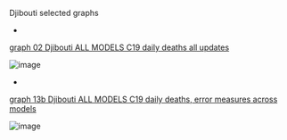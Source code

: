 Djibouti selected graphs

*

[graph 02 Djibouti ALL MODELS C19 daily deaths all updates](https://github.com/pourmalek/CovidLongitudinal/blob/main/output/countries/Djibouti/graph%2002%20Djibouti%20ALL%20MODELS%20C19%20daily%20deaths%20all%20updates.pdf)

![image](https://github.com/pourmalek/CovidLongitudinal/assets/30849720/1b95b98f-2aba-46ac-a5f0-5b85c491391c)

*

[graph 13b Djibouti ALL MODELS C19 daily deaths, error measures across models](https://github.com/pourmalek/CovidLongitudinal/blob/main/output/countries/Djibouti/graph%2013b%20Djibouti%20ALL%20MODELS%20C19%20daily%20deaths%2C%20error%20measures%20across%20models.pdf)

![image](https://github.com/pourmalek/CovidLongitudinal/assets/30849720/cc077359-4a5c-4f54-9b9e-10be3cf541f4)



